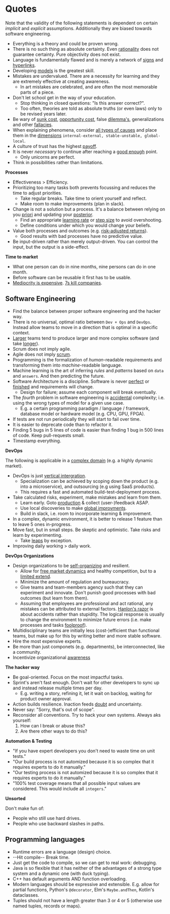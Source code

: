 # Quotes

Note that the validity of the following statements is dependent on certain *implicit* and *explicit* assumptions. Additionally they are biased towards software engineering.

* Everything is a theory and could be proven wrong.
* There is no such thing as absolute certainty. Even [rationality](https://en.wikipedia.org/wiki/Postmodernism) does not guarantee certainty. Pure objectivity does not exist.
* Language is fundamentally flawed and is merely a network of [signs](https://en.wikipedia.org/wiki/Simulacra_and_Simulation
    ) and [hyperlinks](https://en.wikipedia.org/wiki/Hyperreality
    ).
* Developing [models](https://en.wikipedia.org/wiki/Model) is the greatest skill.
* Mistakes are undervalued. There are a necessity for learning and they are extremely effective at creating awareness.
    * In art mistakes are celebrated, and are often the most memorable parts of a piece.
* Don't let school get in the way of your education.
    * Stop thinking in closed questions: "Is this answer correct?".
    * Too often, theories are told as absolute truths (or even laws) only to be revised years later.
* Be wary of [sunk cost](https://en.wikipedia.org/wiki/Sunk_cost), [opportunity cost](https://en.wikipedia.org/wiki/Opportunity_cost), false [dilemma's](https://en.wikipedia.org/wiki/False_dilemma), generalizations and other [fallacies](https://en.wikipedia.org/wiki/List_of_fallacies). 
* When explaining phenomena, consider [all types of causes](https://en.wikipedia.org/wiki/Four_causes) and place them in the [dimensions](https://de.wikipedia.org/wiki/Attributionstheorien) `internal-external, stable-unstable, global-local`. 
* A culture of trust has the highest [payoff](https://en.wikipedia.org/wiki/Prisoner%27s_dilemma).
* It is never *necessary* to continue after reaching a [good enough](https://en.wikipedia.org/wiki/Good_enough_parent) point.
    * Only unicorns are perfect.
* Think in possibilities rather than limitations.



**Processes**

* Effectiveness > Efficiency.
* Prioritizing too many tasks both prevents focussing and reduces the time to adjust priorities.
    * Take regular breaks. Take time to orient yourself and reflect.
    * Make room to make improvements (plan in slack).
* Change is not a solution but a process. It's a balance between relying on you [priori](https://en.wikipedia.org/wiki/A_priori_and_a_posteriori) and updating your [posterior](https://en.wikipedia.org/wiki/Posterior_probability).
  * Find an appropriate [learning rate](https://en.wikipedia.org/wiki/Learning_rate) or [step size](https://en.wikipedia.org/wiki/Gradient_descent) to avoid overshooting.
  * Define conditions under which you would change your beliefs.
* Value both processes and outcomes (e.g. [risk-adjusted returns](https://en.wikipedia.org/wiki/Risk-adjusted_return_on_capital)). 
    * Good results with bad processes have no predictive value.
* Be input-driven rather than merely output-driven. You can control the input, but the output is a side-effect.



**Time to market**

* What one person can do in nine months, nine persons can do in one month.
* Before software can be reusable it first has to be usable.
* [Mediocrity is expensive](https://twitter.com/johncutlefish/status/1398693641116258306). [7s kill companies](https://podcasts.apple.com/us/podcast/the-knowledge-project-with-shane-parrish/id990149481?i=1000525574557).




## Software Engineering

* Find the balance between proper software engineering and the hacker way.
* There is no universal, optimal ratio between `Dev + Ops` and `DevOps`. Instead allow teams to move in a direction that is optimal in a specific context.
* [Larger](https://en.wikipedia.org/wiki/Conway%27s_law) teams tend to produce larger and more complex software (and take [longer](https://en.wikipedia.org/wiki/Brooks%27s_law)).
* Scrum does not imply agile.
* Agile does not imply [scrum](https://sanderhoogendoorn.com/jack-sparrow-and-the-end-of-scrum/).
* Programming is the formalization of *human*-readable requirements and transforming them into *machine*-readable language.
* Machine learning is the art of inferring *rules* and *patterns* based on `data` and `answers`. And then predicting the future.
* Software Architecture is a discipline. Software is never [perfect](https://en.wikipedia.org/wiki/All_models_are_wrong) or [finished](https://www.youtube.com/watch?v=lY54TmmEllY) and requirements will change.
  * Design for failure; assume each component will break eventually.
* The _fourth_ problem in software engineering is [accidental](https://en.wikipedia.org/wiki/Accident_(philosophy)#Aristotle) complexity; i.e. using the wrong types of model for a given use case.
  * E.g. a certain programming paradigm / language / framework, database model or hardware model (e.g. CPU, GPU, FPGA).
* If tests are not run periodically they will start to fail over time.
* It is easier to deprecate code than to refactor it.
* Finding 5 bugs in 5 lines of code is easier than finding 1 bug in 500 lines of code. Keep pull-requests small.
* Timestamp everything.



**DevOps**

The following is applicable in a [complex domain](https://en.wikipedia.org/wiki/Cynefin_framework) (e.g. a highly dynamic market).

* DevOps is just [vertical intergration](https://en.wikipedia.org/wiki/Vertical_integration).
  * Specialization can be achieved by scoping down the product (e.g. into a microservice), and outsourcing (e.g using SaaS products).
  * This requires a fast and automated build-test-deployment process.
* Take calculated risks, experiment, make mistakes and learn from them.
  * Learn early. Goto [production](https://martinfowler.com/bliki/CanaryRelease.html?ref=wellarchitected) & collect (user-)feedback ASAP.
  * Use local discoveries to make [global improvments](https://en.wikipedia.org/wiki/Autonomation).
  * Build in slack, i.e. room to incorporate learning & improvement.
* In a complex, dynamic environment, it is better to release 1 feature than to leave 5 ones in-progress.
* Move fast, but in small steps. Be skeptic and optimistic. Take risks and learn by experimenting.
  * Take [leaps](https://en.wikipedia.org/wiki/Leap_of_faith) by exception.
* Improving daily working > daily work.



**DevOps Organizations**

* Design organizations to be [self-organizing](https://en.wikipedia.org/wiki/Self-organization) and resilient.
  * Allow for [free market dynamics](https://en.wikipedia.org/wiki/Market_mechanism) and healthy competition, but to a [limited extend](https://en.wikipedia.org/wiki/Das_Kapital).
  * Minimize the amount of regulation and bureaucracy.
  * Give teams and team-members agency such that they can experiment and innovate. Don't punish good processes with bad outcomes (but learn from them).
  * Assuming that employees are professional and act rational, any mistakes can be attributed to external factors. [Hanlon's razor](https://en.wikipedia.org/wiki/Hanlon%27s_razor) is about accidents rather than stupidity. The logical response is usually to change the environment to minimize future errors (i.e. make processes and tasks [foolproof](https://en.wikipedia.org/wiki/Poka-yoke)). 
* Multidisciplinary teams are initially less (cost-)efficient than functional teams, but make up for this by writing better and more stable software.
* Hire the most expensive experts.
* Be more than just componets (e.g. departments), be interconnected, like a community.
* Incentivize organizational [awareness](https://en.wikipedia.org/wiki/Andon_(manufacturing))

**The hacker way**

* Be goal-oriented. Focus on the most impactful tasks.
* Sprint's aren't fast enough. Don't wait for other developers to sync up and instead release multiple times per day.
  * E.g. writing a story, refining it, let it wait on backlog, waiting for product owner approval.
* Action builds resilience. Inaction feeds [doubt](https://twitter.com/ShaneAParrish/status/1392110803919179787) and uncertainty.
* Never say: "Sorry, that's out of scope".
* Reconsider all conventions. Try to hack your own systems. Always aks yourself:
  1. How can I break or abuse this?
  2. Are there other ways to do this?

**Automation & Testing**

* "If you have expert developers you don't need to waste time on unit tests."
* "Our build process is not automized because it is so complex that it requires experts to do it manually."
* "Our testing process is not automized because it is so complex that it requires experts to do it manually."
* "100% test coverage means that all possible input values are considered. This would include all `integers`."

**Unsorted**

Don't make fun of:
* People who still use hard drives.
* People who use backward slashes in paths.


## Programming languages
* Runtime errors are a language (design) choice.
* --Hit compile-- Break time.
* Just get the code to compile, so we can get to real work: debugging.
* Java is so flexible that it has neither of the advantages of a strong type system and a dynamic one (with duck typing).
* C++ has default arguments AND function overloading.
* Modern languages should be expressive and extensible. E.g. allow for partial functions, Python's `@decorator`, Elm's `Maybe.andThen`, Kotlin's dataclasses.
* Tuples should not have a length greater than 3 or 4 or 5 (otherwise use named tuples, records or maps).

